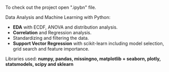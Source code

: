 To check out the project open ".ipybn" file.

Data Analysis and Machine Learning with Python:
- __EDA__ with ECDF, ANOVA and distribution analysis. 
- __Correlation__ and Regression analysis.
- Standardizing and filtering the data.
- __Support Vector Regression__ with scikit-learn including model selection, grid search and feature importance.

Libraries used: 
__numpy, pandas, missingno, matplotlib + seaborn, plotly, statsmodels, scipy and sklearn__
